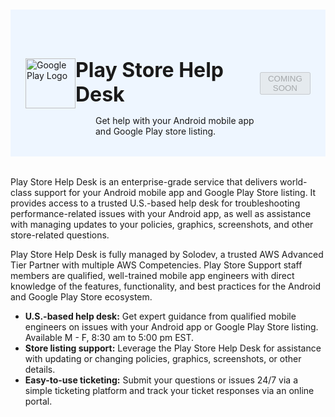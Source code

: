 #

<div class="header">
  <div class="inner">
    <img src="/static/images/logos/google-play.png" alt="Google Play Logo">
    <div>
      <h1>Play Store Help Desk</h1>
      <p style="padding-left: 2rem; margin-bottom: 0;">Get help with your Android mobile app and Google Play store listing.</p>
    </div>
  </div>
  <button class="btn-orange-lg" disabled>COMING SOON</button>
</div>

Play Store Help Desk is an enterprise-grade service that delivers world-class support for your Android mobile app and Google Play Store listing. It provides access to a trusted U.S.-based help desk for troubleshooting performance-related issues with your Android app, as well as assistance with managing updates to your policies, graphics, screenshots, and other store-related questions.

Play Store Help Desk is fully managed by Solodev, a trusted AWS Advanced Tier Partner with multiple AWS Competencies. Play Store Support staff members are qualified, well-trained mobile app engineers with direct knowledge of the features, functionality, and best practices for the Android and Google Play Store ecosystem. 

- **U.S.-based help desk:** Get expert guidance from qualified mobile engineers on issues with your Android app or Google Play Store listing. Available M - F, 8:30 am to 5:00 pm EST.
- **Store listing support:** Leverage the Play Store Help Desk for assistance with updating or changing policies, graphics, screenshots, or other details. 
- **Easy-to-use ticketing:** Submit your questions or issues 24/7 via a simple ticketing platform and track your ticket responses via an online portal.

<style>
  /* Headers */
  .header {
    display: flex;
    align-items: center;
    justify-content: space-between;
    padding: 2rem 1.5rem;
    margin-bottom: 2rem;
    background-color: #eef6ff;
  }
  .header .inner {
    display: flex;
    align-items: center;
    justify-content: start;
  }
  .header img {
    width: 80px;
  }
  .header h1 {
    margin-left: 0;
    font-size: 2rem;
    margin-bottom: 0.25rem;
  }
  .header p {
    padding-left: 2rem;
    margin-bottom: 0;
  }
</style>